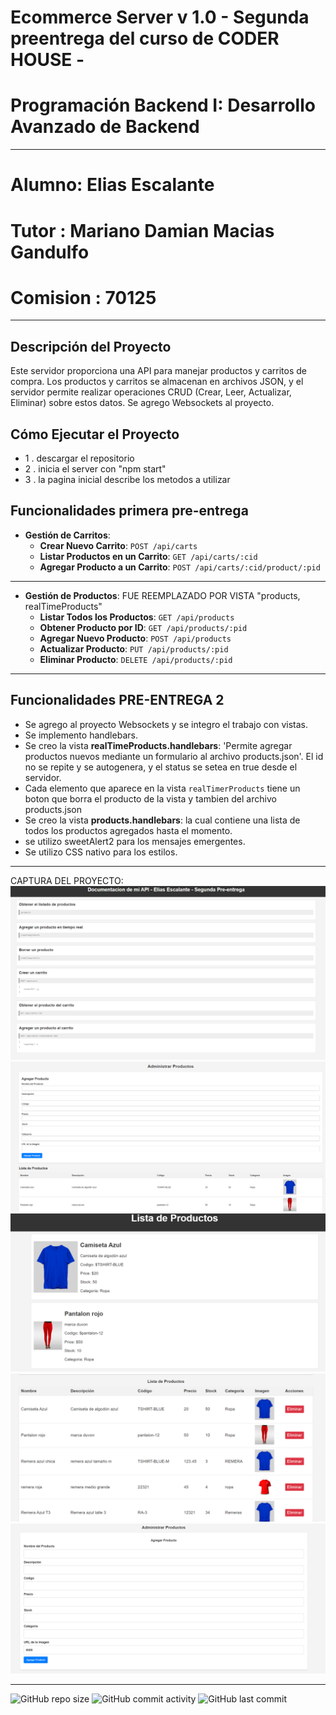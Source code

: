 # Ecommerce Server v 1.0 - Segunda preentrega del curso de CODER HOUSE - 
# Programación Backend I: Desarrollo Avanzado de Backend

----


# Alumno: Elias Escalante
# Tutor : Mariano Damian Macias Gandulfo
# Comision : 70125

----

## Descripción del Proyecto

Este servidor proporciona una API para manejar productos y carritos de compra. Los productos y carritos se almacenan en archivos JSON, y el servidor permite realizar operaciones CRUD (Crear, Leer, Actualizar, Eliminar) sobre estos datos.
Se agrego Websockets al proyecto.

## Cómo Ejecutar el Proyecto

- 1 . descargar el repositorio
- 2 . inicia el server con "npm start"
- 3 . la pagina inicial describe los metodos a utilizar


## Funcionalidades primera pre-entrega

- **Gestión de Carritos**:
  - **Crear Nuevo Carrito**: `POST /api/carts`
  - **Listar Productos en un Carrito**: `GET /api/carts/:cid`
  - **Agregar Producto a un Carrito**: `POST /api/carts/:cid/product/:pid`

----
- **Gestión de Productos**: FUE REEMPLAZADO POR VISTA "products, realTimeProducts"
  - **Listar Todos los Productos**: `GET /api/products`
  - **Obtener Producto por ID**: `GET /api/products/:pid`
  - **Agregar Nuevo Producto**: `POST /api/products`
  - **Actualizar Producto**: `PUT /api/products/:pid`
  - **Eliminar Producto**: `DELETE /api/products/:pid`
----
## Funcionalidades PRE-ENTREGA 2

- Se agrego al proyecto Websockets y se integro el trabajo con vistas.
- Se implemento handlebars.
- Se creo la vista **realTimeProducts.handlebars**: 'Permite agregar productos nuevos mediante un formulario al archivo products.json'. El id no se repite y se autogenera, y el status se setea en true desde el servidor.
- Cada elemento que aparece en la vista `realTimerProducts` tiene un boton que borra el producto de la vista y tambien del archivo products.json
- Se creo la vista **products.handlebars**: la cual contiene una lista de todos los productos agregados hasta el momento.
- se utilizo sweetAlert2 para los mensajes emergentes.
- Se utilizo CSS nativo para los estilos.

----

CAPTURA DEL PROYECTO:
![Captura](https://github.com/eliasescalante/api_e_commerce_v1/blob/main/public/img/capture_index.png)
![Captura](https://github.com/eliasescalante/api_e_commerce_v1/blob/main/public/img/capture.png)
![Captura](https://github.com/eliasescalante/api_e_commerce_v1/blob/main/public/img/capture_lista_de_productos.png)
![Captura](https://github.com/eliasescalante/api_e_commerce_v1/blob/main/public/img/capture_lista_producto_borrar.png)
![Captura](https://github.com/eliasescalante/api_e_commerce_v1/blob/main/public/img/capture_realTimeProducts_agregar.png)

----

![GitHub repo size](https://img.shields.io/github/repo-size/eliasescalante/api_e_commerce_v1
)
![GitHub commit activity](https://img.shields.io/github/commit-activity/m/eliasescalante/api_e_commerce_v1
)
![GitHub last commit](https://img.shields.io/github/last-commit/eliasescalante/api_e_commerce_v1
)
